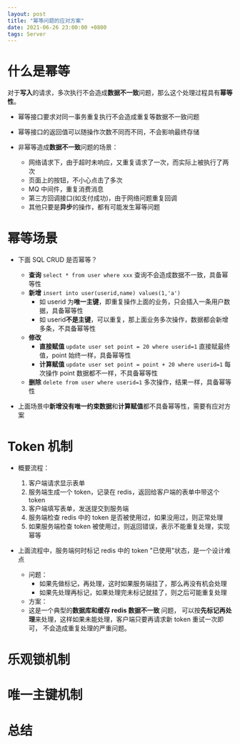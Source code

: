```yaml
---
layout: post
title: "幂等问题的应对方案"
date: 2021-06-26 23:00:00 +0800
tags: Server
---
```


# 什么是幂等

对于**写入**的请求，多次执行不会造成**数据不一致**问题，那么这个处理过程具有**幂等性**。

- 幂等接口要求对同一事务重复执行不会造成重复等数据不一致问题
- 幂等接口的返回值可以随操作次数不同而不同，不会影响最终存储

- 非幂等造成**数据不一致**问题的场景：
  - 网络请求下，由于超时未响应，又重复请求了一次，而实际上被执行了两次
  - 页面上的按钮，不小心点击了多次
  - MQ 中间件，重复消费消息
  - 第三方回调接口(如支付成功)，由于网络问题重复回调
  - 其他只要是**异步**的操作，都有可能发生幂等问题

# 幂等场景

- 下面 SQL CRUD 是否幂等？

  - **查询** `select * from user where xxx`
    查询不会造成数据不一致，具备幂等性
  - **新增** `insert into user(userid,name) values(1,'a')`
    - 如 userid 为**唯一主键**，即重复操作上面的业务，只会插入一条用户数据，具备幂等性
    - 如 userid**不是主键**，可以重复，那上面业务多次操作，数据都会新增多条，不具备幂等性
  - **修改**
    - **直接赋值** `update user set point = 20 where userid=1`
      直接赋最终值，point 始终一样，具备幂等性
    - **计算赋值** `update user set point = point + 20 where userid=1`
      每次操作 point 数据都不一样，不具备幂等性
  - **删除** `delete from user where userid=1`
    多次操作，结果一样，具备幂等性

- 上面场景中**新增没有唯一约束数据**和**计算赋值**都不具备幂等性，需要有应对方案

# Token 机制

- 概要流程：

  1. 客户端请求显示表单
  2. 服务端生成一个 token，记录在 redis，返回给客户端的表单中带这个 token
  3. 客户端填写表单，发送提交到服务端
  4. 服务端检查 redis 中的 token 是否被使用过，如果没用过，则正常处理
  5. 如果服务端检查 token 被使用过，则返回错误，表示不能重复处理，实现幂等

- 上面流程中，服务端何时标记 redis 中的 token "已使用"状态，是一个设计难点
  - 问题：
    - 如果先做标记，再处理，这时如果服务端挂了，那么再没有机会处理
    - 如果先处理再标记，如果处理完未标记就挂了，则之后可能重复处理
  - 方案：
  - 这是一个典型的**数据库和缓存 redis 数据不一致** 问题，
    可以按**先标记再处理**来处理，这样如果未能处理，客户端只要再请求新 token 重试一次即可，
    不会造成重复处理的严重问题。

# 乐观锁机制

# 唯一主键机制

# 总结
